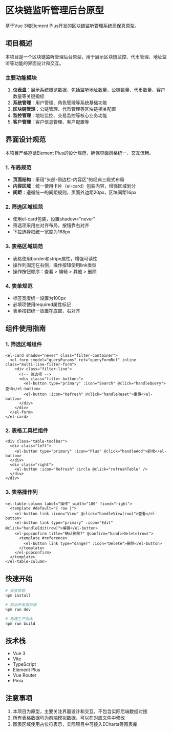 # 区块链监听管理后台原型

基于Vue 3和Element Plus开发的区块链监听管理系统高保真原型。

## 项目概述

本项目是一个区块链监听管理后台原型，用于展示区块链监控、代币管理、地址监听等功能的界面设计和交互。

### 主要功能模块

1. **仪表盘**：展示系统概览数据，包括监听地址数量、公链数量、代币数量、客户数量等关键指标
2. **系统管理**：用户管理、角色管理等系统基础功能
3. **区块链管理**：公链管理、代币管理等区块链相关配置
4. **监控管理**：地址监控、交易监控等核心业务功能
5. **客户管理**：客户信息管理、客户配置等

## 界面设计规范

本项目严格遵循Element Plus的设计规范，确保界面风格统一、交互流畅。

### 1. 布局规范

- **页面结构**：采用"头部-侧边栏-内容区"的经典三段式布局
- **内容区域**：统一使用卡片（el-card）包装内容，增强区域划分
- **间距**：遵循统一的间距规则，页面外边距20px，区块间距16px

### 2. 筛选区域规范

- 使用el-card包装，设置shadow="never"
- 筛选项采用左对齐布局，按钮靠右对齐
- 下拉选择框统一宽度为168px

### 3. 表格区域规范

- 表格使用border和stripe属性，增强可读性
- 操作列固定在右侧，操作按钮使用link类型
- 操作按钮顺序：查看 > 编辑 > 其他 > 删除

### 4. 表单规范

- 标签宽度统一设置为100px
- 必填项使用required属性标记
- 表单按钮统一放置在底部，右对齐

## 组件使用指南

### 1. 筛选区域组件

```vue
<el-card shadow="never" class="filter-container">
  <el-form :model="queryParams" ref="queryFormRef" inline class="multi-line-filter-form">
    <div class="filter-line">
      <!-- 筛选项 -->
      <div class="filter-buttons">
        <el-button type="primary" :icon="Search" @click="handleQuery">查询</el-button>
        <el-button :icon="Refresh" @click="handleReset">重置</el-button>
      </div>
    </div>
  </el-form>
</el-card>
```

### 2. 表格工具栏组件

```vue
<div class="table-toolbar">
  <div class="left">
    <el-button type="primary" :icon="Plus" @click="handleAdd">新增</el-button>
  </div>
  <div class="right">
    <el-button :icon="Refresh" circle @click="refreshTable" />
  </div>
</div>
```

### 3. 表格操作列

```vue
<el-table-column label="操作" width="180" fixed="right">
  <template #default="{ row }">
    <el-button link :icon="View" @click="handleView(row)">查看</el-button>
    <el-button link type="primary" :icon="Edit" @click="handleEdit(row)">编辑</el-button>
    <el-popconfirm title="确认删除?" @confirm="handleDelete(row)">
      <template #reference>
        <el-button link type="danger" :icon="Delete">删除</el-button>
      </template>
    </el-popconfirm>
  </template>
</el-table-column>
```

## 快速开始

```bash
# 安装依赖
npm install

# 启动开发服务器
npm run dev

# 构建生产版本
npm run build
```

## 技术栈

- Vue 3
- Vite
- TypeScript
- Element Plus
- Vue Router
- Pinia

## 注意事项

1. 本项目为原型，主要关注界面设计和交互，不包含实际后端数据对接
2. 所有表格数据均为前端模拟数据，可以在对应文件中修改
3. 图表区域使用占位符表示，实际项目中可接入ECharts等图表库 
